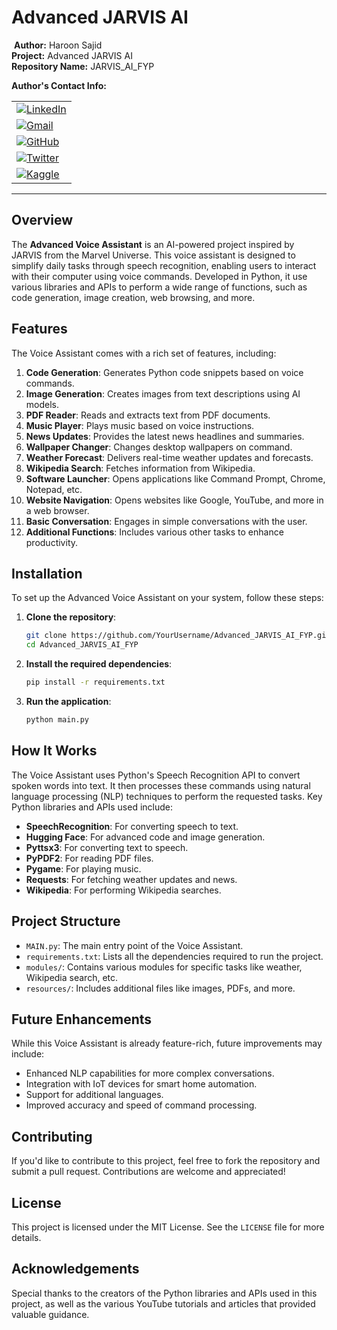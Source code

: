 # Advanced JARVIS AI

<!-- # 1.0 About the Author -->
​
**Author:** Haroon Sajid  
**Project:** Advanced JARVIS AI  
**Repository Name:** JARVIS_AI_FYP


**Author's Contact Info:**
​
​
<div style="text-align: left;">
    <table style="margin-left: 0;">
        <tr>
            <td><a href="https://www.linkedin.com/in/haroon-sajid"><img src="https://img.shields.io/badge/LinkedIn-Profile-blue?style=for-the-badge&logo=linkedin" alt="LinkedIn"/></a></td>
        </tr>
        <tr>
            <td><a href="mailto:harooni0016@gmail.com"><img src="https://img.shields.io/badge/Gmail-Profile-red?style=for-the-badge&logo=gmail" alt="Gmail"/></a></td>
        </tr>
        <tr>
            <td><a href="https://github.com/harooni016"><img src="https://img.shields.io/badge/GitHub-Profile-green?style=for-the-badge&logo=github" alt="GitHub"/></a></td>
        </tr>
        <tr>
            <td><a href="https://twitter.com/harooni016"><img src="https://img.shields.io/badge/X_Twitter-Profile-blue?style=for-the-badge&logo=twitter" alt="Twitter"/></a></td>
        </tr>
        <tr>
            <td><a href="https://www.kaggle.com/haroonsajid"><img src="https://img.shields.io/badge/Kaggle-Profile-orange?style=for-the-badge&logo=kaggle" alt="Kaggle"/></a></td>
        </tr>
    </table>
</div> 


---

## Overview

The **Advanced Voice Assistant** is an AI-powered project inspired by JARVIS from the Marvel Universe. This voice assistant is designed to simplify daily tasks through speech recognition, enabling users to interact with their computer using voice commands. Developed in Python, it use various libraries and APIs to perform a wide range of functions, such as code generation, image creation, web browsing, and more.

## Features

The Voice Assistant comes with a rich set of features, including:

1. **Code Generation**: Generates Python code snippets based on voice commands.
2. **Image Generation**: Creates images from text descriptions using AI models.
3. **PDF Reader**: Reads and extracts text from PDF documents.
4. **Music Player**: Plays music based on voice instructions.
5. **News Updates**: Provides the latest news headlines and summaries.
6. **Wallpaper Changer**: Changes desktop wallpapers on command.
7. **Weather Forecast**: Delivers real-time weather updates and forecasts.
8. **Wikipedia Search**: Fetches information from Wikipedia.
9. **Software Launcher**: Opens applications like Command Prompt, Chrome, Notepad, etc.
10. **Website Navigation**: Opens websites like Google, YouTube, and more in a web browser.
11. **Basic Conversation**: Engages in simple conversations with the user.
12. **Additional Functions**: Includes various other tasks to enhance productivity.

## Installation

To set up the Advanced Voice Assistant on your system, follow these steps:

1. **Clone the repository**:
   ```bash
   git clone https://github.com/YourUsername/Advanced_JARVIS_AI_FYP.git
   cd Advanced_JARVIS_AI_FYP
   ```

2. **Install the required dependencies**:
   ```bash
   pip install -r requirements.txt
   ```

3. **Run the application**:
   ```bash
   python main.py
   ```

## How It Works

The Voice Assistant uses Python's Speech Recognition API to convert spoken words into text. It then processes these commands using natural language processing (NLP) techniques to perform the requested tasks. Key Python libraries and APIs used include:

- **SpeechRecognition**: For converting speech to text.
- **Hugging Face**: For advanced code and image generation.
- **Pyttsx3**: For converting text to speech.
- **PyPDF2**: For reading PDF files.
- **Pygame**: For playing music.
- **Requests**: For fetching weather updates and news.
- **Wikipedia**: For performing Wikipedia searches.

## Project Structure

- `MAIN.py`: The main entry point of the Voice Assistant.
- `requirements.txt`: Lists all the dependencies required to run the project.
- `modules/`: Contains various modules for specific tasks like weather, Wikipedia search, etc.
- `resources/`: Includes additional files like images, PDFs, and more.

## Future Enhancements

While this Voice Assistant is already feature-rich, future improvements may include:

- Enhanced NLP capabilities for more complex conversations.
- Integration with IoT devices for smart home automation.
- Support for additional languages.
- Improved accuracy and speed of command processing.

## Contributing

If you'd like to contribute to this project, feel free to fork the repository and submit a pull request. Contributions are welcome and appreciated!

## License

This project is licensed under the MIT License. See the `LICENSE` file for more details.

## Acknowledgements

Special thanks to the creators of the Python libraries and APIs used in this project, as well as the various YouTube tutorials and articles that provided valuable guidance.
